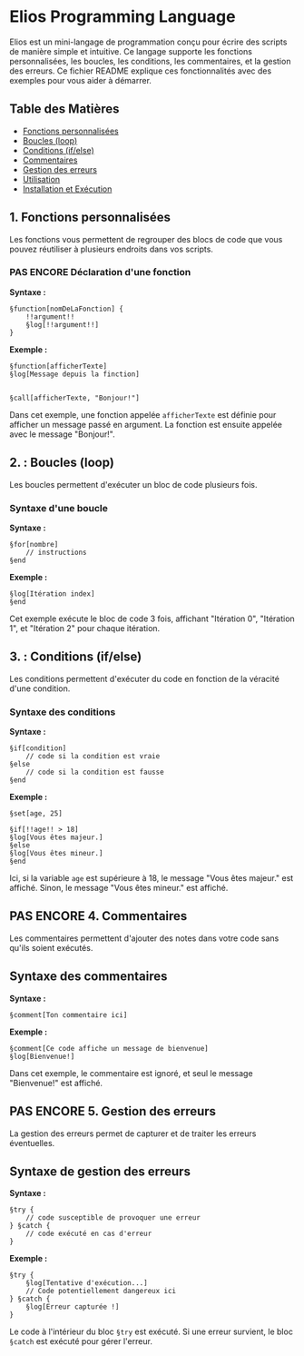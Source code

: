 # Elios Programming Language

Elios est un mini-langage de programmation conçu pour écrire des scripts de manière simple et intuitive. Ce langage supporte les fonctions personnalisées, les boucles, les conditions, les commentaires, et la gestion des erreurs. Ce fichier README explique ces fonctionnalités avec des exemples pour vous aider à démarrer.

## Table des Matières

- [Fonctions personnalisées](#1-fonctions-personnalisées)
- [Boucles (loop)](#2-boucles-loop)
- [Conditions (if/else)](#3-conditions-ifelse)
- [Commentaires](#4-commentaires)
- [Gestion des erreurs](#5-gestion-des-erreurs)
- [Utilisation](#utilisation)
- [Installation et Exécution](#installation-et-exécution)

## 1. Fonctions personnalisées

Les fonctions vous permettent de regrouper des blocs de code que vous pouvez réutiliser à plusieurs endroits dans vos scripts.

### PAS ENCORE Déclaration d'une fonction

**Syntaxe :**
```elios
§function[nomDeLaFonction] {
    !!argument!!
    §log[!!argument!!]
}
```

**Exemple :**
```elios
§function[afficherTexte] 
§log[Message depuis la finction]


§call[afficherTexte, "Bonjour!"]
```
Dans cet exemple, une fonction appelée ``afficherTexte`` est définie pour afficher un message passé en argument. La fonction est ensuite appelée avec le message "Bonjour!".


## 2. : Boucles (loop)
Les boucles permettent d'exécuter un bloc de code plusieurs fois.

### Syntaxe d'une boucle
**Syntaxe :**
```elios
§for[nombre] 
    // instructions
§end
```
**Exemple :**
```§for[3] 
§log[Itération index]
§end
```

Cet exemple exécute le bloc de code 3 fois, affichant "Itération 0", "Itération 1", et "Itération 2" pour chaque itération.


## 3. : Conditions (if/else)
Les conditions permettent d'exécuter du code en fonction de la véracité d'une condition.

### Syntaxe des conditions
**Syntaxe :**
```elios
§if[condition] 
    // code si la condition est vraie
§else 
    // code si la condition est fausse
§end
```
**Exemple :**
```elios
§set[age, 25]

§if[!!age!! > 18] 
§log[Vous êtes majeur.]
§else 
§log[Vous êtes mineur.]
§end
```
Ici, si la variable `age` est supérieure à 18, le message "Vous êtes majeur." est affiché. Sinon, le message "Vous êtes mineur." est affiché.


## PAS ENCORE 4. Commentaires
Les commentaires permettent d'ajouter des notes dans votre code sans qu'ils soient exécutés.
## Syntaxe des commentaires
**Syntaxe :**
```elios
§comment[Ton commentaire ici]
```
**Exemple :**
```elios
§comment[Ce code affiche un message de bienvenue]
§log[Bienvenue!]
```
Dans cet exemple, le commentaire est ignoré, et seul le message "Bienvenue!" est affiché.


## PAS ENCORE 5. Gestion des erreurs
La gestion des erreurs permet de capturer et de traiter les erreurs éventuelles.
## Syntaxe de gestion des erreurs
**Syntaxe :**
```elios
§try {
    // code susceptible de provoquer une erreur
} §catch {
    // code exécuté en cas d'erreur
}
```
**Exemple :**
```elios
§try {
    §log[Tentative d'exécution...]
    // Code potentiellement dangereux ici
} §catch {
    §log[Erreur capturée !]
}
```
Le code à l'intérieur du bloc `§try` est exécuté. Si une erreur survient, le bloc  `§catch` est exécuté pour gérer l'erreur.

